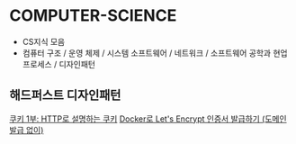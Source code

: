 # COMPUTER-SCIENCE
- CS지식 모음
- 컴퓨터 구조 / 운영 체제 / 시스템 소프트웨어 / 네트워크 / 소프트웨어 공학과 현업 프로세스 / 디자인패턴

## 해드퍼스트 디자인패턴
[쿠키 1부: HTTP로 설명하는 쿠키](https://www.daleseo.com/http-cookies/)
[Docker로 Let's Encrypt 인증서 발급하기 (도메인 발급 없이)](https://velog.io/@jungsangu/Docker%EB%A1%9C-Lets-Encrypt-%EC%9D%B8%EC%A6%9D%EC%84%9C-%EB%B0%9C%EA%B8%89%ED%95%98%EA%B8%B0-%EB%8F%84%EB%A9%94%EC%9D%B8-%EB%B0%9C%EA%B8%89-%EC%97%86%EC%9D%B4)
